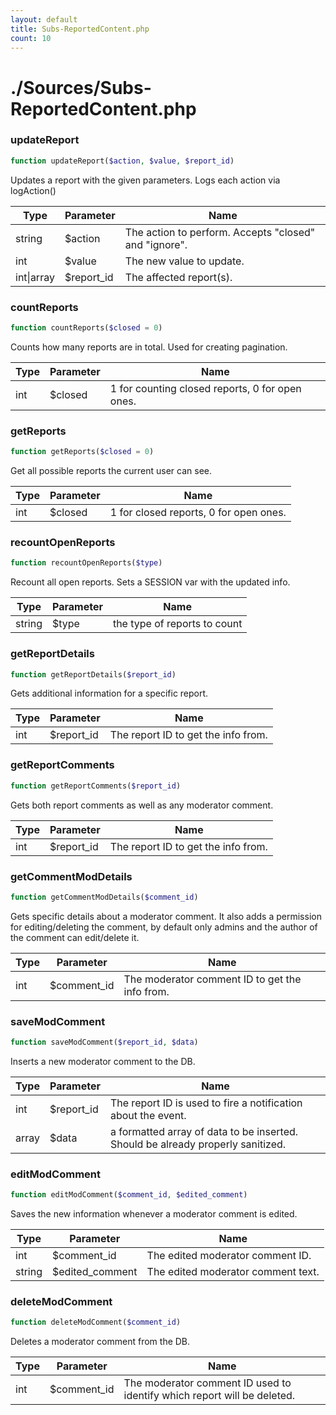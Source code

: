 ```yaml
---
layout: default
title: Subs-ReportedContent.php
count: 10
---
```


# ./Sources/Subs-ReportedContent.php

### updateReport

```php
function updateReport($action, $value, $report_id)
```
Updates a report with the given parameters. Logs each action via logAction()



Type|Parameter|Name
---|---|---
string|$action|The action to perform. Accepts "closed" and "ignore".
int|$value|The new value to update.
int&#124;array|$report_id|The affected report(s).
### countReports

```php
function countReports($closed = 0)
```
Counts how many reports are in total. Used for creating pagination.



Type|Parameter|Name
---|---|---
int|$closed|1 for counting closed reports, 0 for open ones.
### getReports

```php
function getReports($closed = 0)
```
Get all possible reports the current user can see.



Type|Parameter|Name
---|---|---
int|$closed|1 for closed reports, 0 for open ones.
### recountOpenReports

```php
function recountOpenReports($type)
```
Recount all open reports. Sets a SESSION var with the updated info.



Type|Parameter|Name
---|---|---
string|$type|the type of reports to count
### getReportDetails

```php
function getReportDetails($report_id)
```
Gets additional information for a specific report.



Type|Parameter|Name
---|---|---
int|$report_id|The report ID to get the info from.
### getReportComments

```php
function getReportComments($report_id)
```
Gets both report comments as well as any moderator comment.



Type|Parameter|Name
---|---|---
int|$report_id|The report ID to get the info from.
### getCommentModDetails

```php
function getCommentModDetails($comment_id)
```
Gets specific details about a moderator comment. It also adds a permission for editing/deleting the comment,
by default only admins and the author of the comment can edit/delete it.



Type|Parameter|Name
---|---|---
int|$comment_id|The moderator comment ID to get the info from.
### saveModComment

```php
function saveModComment($report_id, $data)
```
Inserts a new moderator comment to the DB.



Type|Parameter|Name
---|---|---
int|$report_id|The report ID is used to fire a notification about the event.
array|$data|a formatted array of data to be inserted. Should be already properly sanitized.
### editModComment

```php
function editModComment($comment_id, $edited_comment)
```
Saves the new information whenever a moderator comment is edited.



Type|Parameter|Name
---|---|---
int|$comment_id|The edited moderator comment ID.
string|$edited_comment|The edited moderator comment text.
### deleteModComment

```php
function deleteModComment($comment_id)
```
Deletes a moderator comment from the DB.



Type|Parameter|Name
---|---|---
int|$comment_id|The moderator comment ID used to identify which report will be deleted.
